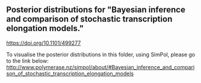 

## Posterior distributions for "Bayesian inference and comparison of stochastic transcription elongation models."

https://doi.org/10.1101/499277



To visualise the posterior distributions in this folder, using SimPol, please go to the link below: 
http://www.polymerase.nz/simpol/about/#Bayesian_inference_and_comparison_of_stochastic_transcription_elongation_models

